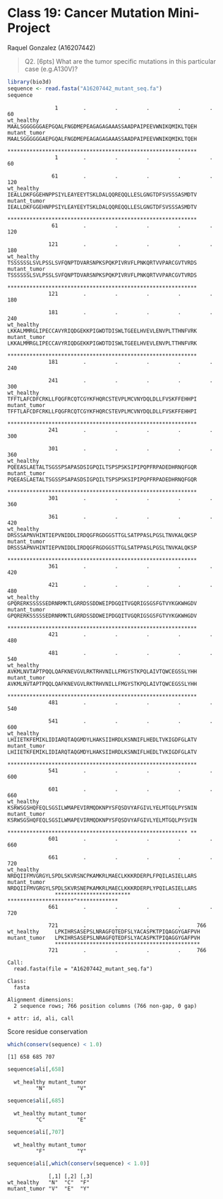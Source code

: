 # Class 19: Cancer Mutation Mini-Project
Raquel Gonzalez (A16207442)

> Q2. \[6pts\] What are the tumor specific mutations in this particular
> case (e.g.A130V)?

``` r
library(bio3d)
sequence <- read.fasta("A16207442_mutant_seq.fa")
sequence
```

                   1        .         .         .         .         .         60 
    wt_healthy     MAALSGGGGGGAEPGQALFNGDMEPEAGAGAGAAASSAADPAIPEEVWNIKQMIKLTQEH
    mutant_tumor   MAALSGGGGGGAEPGQALFNGDMEPEAGAGAGAAASSAADPAIPEEVWNIKQMIKLTQEH
                   ************************************************************ 
                   1        .         .         .         .         .         60 

                  61        .         .         .         .         .         120 
    wt_healthy     IEALLDKFGGEHNPPSIYLEAYEEYTSKLDALQQREQQLLESLGNGTDFSVSSSASMDTV
    mutant_tumor   IEALLDKFGGEHNPPSIYLEAYEEYTSKLDALQQREQQLLESLGNGTDFSVSSSASMDTV
                   ************************************************************ 
                  61        .         .         .         .         .         120 

                 121        .         .         .         .         .         180 
    wt_healthy     TSSSSSSLSVLPSSLSVFQNPTDVARSNPKSPQKPIVRVFLPNKQRTVVPARCGVTVRDS
    mutant_tumor   TSSSSSSLSVLPSSLSVFQNPTDVARSNPKSPQKPIVRVFLPNKQRTVVPARCGVTVRDS
                   ************************************************************ 
                 121        .         .         .         .         .         180 

                 181        .         .         .         .         .         240 
    wt_healthy     LKKALMMRGLIPECCAVYRIQDGEKKPIGWDTDISWLTGEELHVEVLENVPLTTHNFVRK
    mutant_tumor   LKKALMMRGLIPECCAVYRIQDGEKKPIGWDTDISWLTGEELHVEVLENVPLTTHNFVRK
                   ************************************************************ 
                 181        .         .         .         .         .         240 

                 241        .         .         .         .         .         300 
    wt_healthy     TFFTLAFCDFCRKLLFQGFRCQTCGYKFHQRCSTEVPLMCVNYDQLDLLFVSKFFEHHPI
    mutant_tumor   TFFTLAFCDFCRKLLFQGFRCQTCGYKFHQRCSTEVPLMCVNYDQLDLLFVSKFFEHHPI
                   ************************************************************ 
                 241        .         .         .         .         .         300 

                 301        .         .         .         .         .         360 
    wt_healthy     PQEEASLAETALTSGSSPSAPASDSIGPQILTSPSPSKSIPIPQPFRPADEDHRNQFGQR
    mutant_tumor   PQEEASLAETALTSGSSPSAPASDSIGPQILTSPSPSKSIPIPQPFRPADEDHRNQFGQR
                   ************************************************************ 
                 301        .         .         .         .         .         360 

                 361        .         .         .         .         .         420 
    wt_healthy     DRSSSAPNVHINTIEPVNIDDLIRDQGFRGDGGSTTGLSATPPASLPGSLTNVKALQKSP
    mutant_tumor   DRSSSAPNVHINTIEPVNIDDLIRDQGFRGDGGSTTGLSATPPASLPGSLTNVKALQKSP
                   ************************************************************ 
                 361        .         .         .         .         .         420 

                 421        .         .         .         .         .         480 
    wt_healthy     GPQRERKSSSSSEDRNRMKTLGRRDSSDDWEIPDGQITVGQRIGSGSFGTVYKGKWHGDV
    mutant_tumor   GPQRERKSSSSSEDRNRMKTLGRRDSSDDWEIPDGQITVGQRIGSGSFGTVYKGKWHGDV
                   ************************************************************ 
                 421        .         .         .         .         .         480 

                 481        .         .         .         .         .         540 
    wt_healthy     AVKMLNVTAPTPQQLQAFKNEVGVLRKTRHVNILLFMGYSTKPQLAIVTQWCEGSSLYHH
    mutant_tumor   AVKMLNVTAPTPQQLQAFKNEVGVLRKTRHVNILLFMGYSTKPQLAIVTQWCEGSSLYHH
                   ************************************************************ 
                 481        .         .         .         .         .         540 

                 541        .         .         .         .         .         600 
    wt_healthy     LHIIETKFEMIKLIDIARQTAQGMDYLHAKSIIHRDLKSNNIFLHEDLTVKIGDFGLATV
    mutant_tumor   LHIIETKFEMIKLIDIARQTAQGMDYLHAKSIIHRDLKSNNIFLHEDLTVKIGDFGLATV
                   ************************************************************ 
                 541        .         .         .         .         .         600 

                 601        .         .         .         .         .         660 
    wt_healthy     KSRWSGSHQFEQLSGSILWMAPEVIRMQDKNPYSFQSDVYAFGIVLYELMTGQLPYSNIN
    mutant_tumor   KSRWSGSHQFEQLSGSILWMAPEVIRMQDKNPYSFQSDVYAFGIVLYELMTGQLPYSVIN
                   ********************************************************* ** 
                 601        .         .         .         .         .         660 

                 661        .         .         .         .         .         720 
    wt_healthy     NRDQIIFMVGRGYLSPDLSKVRSNCPKAMKRLMAECLKKKRDERPLFPQILASIELLARS
    mutant_tumor   NRDQIIFMVGRGYLSPDLSKVRSNEPKAMKRLMAECLKKKRDERPLYPQILASIELLARS
                   ************************ *********************^************* 
                 661        .         .         .         .         .         720 

                 721        .         .         .         .     766 
    wt_healthy     LPKIHRSASEPSLNRAGFQTEDFSLYACASPKTPIQAGGYGAFPVH
    mutant_tumor   LPKIHRSASEPSLNRAGFQTEDFSLYACASPKTPIQAGGYGAFPVH
                   ********************************************** 
                 721        .         .         .         .     766 

    Call:
      read.fasta(file = "A16207442_mutant_seq.fa")

    Class:
      fasta

    Alignment dimensions:
      2 sequence rows; 766 position columns (766 non-gap, 0 gap) 

    + attr: id, ali, call

Score residue conservation

``` r
which(conserv(sequence) < 1.0)
```

    [1] 658 685 707

``` r
sequence$ali[,658]
```

      wt_healthy mutant_tumor 
             "N"          "V" 

``` r
sequence$ali[,685]
```

      wt_healthy mutant_tumor 
             "C"          "E" 

``` r
sequence$ali[,707]
```

      wt_healthy mutant_tumor 
             "F"          "Y" 

``` r
sequence$ali[,which(conserv(sequence) < 1.0)]
```

                 [,1] [,2] [,3]
    wt_healthy   "N"  "C"  "F" 
    mutant_tumor "V"  "E"  "Y" 
